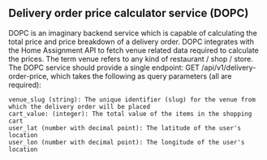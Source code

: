 ## Delivery order price calculator service (DOPC)
DOPC is an imaginary backend service which is capable of calculating the total price and price breakdown of a delivery order. 
DOPC integrates with the Home Assignment API to fetch venue related data required to calculate the prices. The term venue refers to any kind of restaurant / shop / store.
The DOPC service should provide a single endpoint: GET /api/v1/delivery-order-price, which takes the following as query parameters (all are required):

    venue_slug (string): The unique identifier (slug) for the venue from which the delivery order will be placed
    cart_value: (integer): The total value of the items in the shopping cart
    user_lat (number with decimal point): The latitude of the user's location
    user_lon (number with decimal point): The longitude of the user's location
